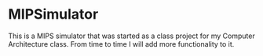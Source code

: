 MIPSimulator
============

This is a MIPS simulator that was started as a class project for my Computer Architecture class.  From time to time I will add more functionality to it.
